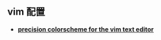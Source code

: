 ## vim 配置
- [**precision colorscheme for the vim text editor**](https://github.com/altercation/vim-colors-solarized)
